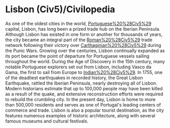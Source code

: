 # Lisbon (Civ5)/Civilopedia

As one of the oldest cities in the world, [Portuguese%20%28Civ5%29](Portugal's) capital, Lisbon, has long been a prized trade hub on the Iberian Peninsula. Although Lisbon has existed in one form or another for thousands of years, the city became an integral part of the [Roman%20%28Civ5%29](Roman) trade network following their victory over [Carthaginian%20%28Civ5%29](Carthage) during the Punic Wars. Growing over the centuries, Lisbon continually expanded as its port became the point of departure for Portuguese vessels sailing throughout the world. During the Age of Discovery in the 15th century, many notable Portuguese explorers set out from Lisbon, including Vasco da Gama, the first to sail from Europe to [Indian%20%28Civ5%29](India).
In 1755, one of the deadliest earthquakes in recorded history, the Great Lisbon Earthquake, rattled the Iberian Peninsula, nearly destroying all of Lisbon. Modern historians estimate that up to 100,000 people may have been killed as a result of the quake, and extensive reconstruction efforts were required to rebuild the crumbling city.
In the present day, Lisbon is home to more than 500,000 residents and serves as one of Portugal's leading centers of commerce and trade. Lisbon is also a popular tourist destination, as the city features numerous examples of historic architecture, along with several famous museums and cultural festivals.